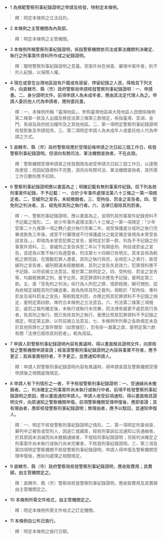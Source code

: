 * 1 為規範警察刑事紀錄證明之申請及核發，特制定本條例。

> 釋：明定本條例之立法目的。

* 2 本條例之主管機關為內政部。

> 釋：明定本條例之主管機關。

* 3 本條例所稱警察刑事紀錄證明，係指警察機關依司法或軍法機關判決確定、執行之刑事案件資料所作成之紀錄證明。

> 釋：闡明警察刑事紀錄證明之意義。至案件尚在偵查、審理中案件者，則不列入紀錄，以保障人權。

* 4 現在或曾在台灣地區設有戶籍或有居留、停留紀錄之人民，得檢具下列文件，向直轄市、縣（市）政府警察局申請核發警察刑事紀錄證明：一、申請書。二、身分證明文件。前項申請人為未成年者，應由其法定代理人為之。申請人委託他人代為申請者，應附委託書。

> 釋：一、本條例所稱「臺灣地區」，參照臺灣地區與大陸地區人民關係條例第二條第一款及入出國及移民法第三條第三款規定，係指臺灣、澎湖、金門、馬祖及政府統治權所及之其他地區。二、第一項明定警察刑事紀錄證明核發對象及申請程序。三、第二項明定申請人為未成年人或委託他人代為申請之方式。

* 5 直轄市、縣（市）政府警察局應於受理前條申請之次日起三個工作日，核發警察刑事紀錄證明。但須向有關司法、軍法機關查詢者，不在此限。

> 釋：警察機關受理申請案之核發期限為收受申請次日起三個工作日，以達簡政便民；但因紀錄資料不完整，須另向有關司法、軍法機關查詢者，其所需工作日數則應予扣除。

* 6 警察刑事紀錄證明應以書面為之；明確記載有無刑事案件紀錄。但下列各款刑事案件紀錄，不予記載：一、合於少年事件處理法第八十三條之一第一項規定者。二、受緩刑之宣告，未經撤銷者。三、受拘役、罰金之宣告者。四、受免刑之判決者。五、經免除其刑之執行者。六、法律已廢除其刑罰者。

> 釋：一、警察刑事紀錄證明，應以書面為之，並明列其刑事案件紀錄資料不予記載之情形。二、依少年事件處理法第八十三條之一第一項規定：「少年受第二十九條第一項之轉介處分執行完畢二年，或受保護處分或刑之執行完畢或赦免三年後，或受不付審理或不付保護處分之裁定確定後視為未曾受各該宣告。」，即視為未曾受犯罪之宣告，爰明定於第一款，列為不予記錄之刑事案件資料。三、查緩刑之宣告係受二年以下有期徒刑、拘役或罰金之宣告，並認為以暫不執行為適當者，刑法第七十四條已有明文。其本旨係為較輕之罪而設，在獎勵犯罪人遷善，其刑之執行與否，全視犯人之素行，故受緩刑之宣告者，緩刑期滿未經撤銷者，其刑之宣告失其效力，犯罪資料應不予記錄，以符前揭立法意旨，爰於第二款明定之。四、受拘役、罰金之宣告等，均屬輕微罪之刑，爰予比照，其犯罪資料亦應免予記錄，爰明定第三款。五、查「受免刑之判決」係行為人所犯之罪，情節輕微，顯可憫恕，認為依規定減輕其刑仍嫌過重，故為免除其刑之裁判。相較於「受拘役、專科罰金及易科罰金之宣告」等較輕度刑罰，亦應比照其犯罪資料不予記錄之規定，爰明定第四款，俾符合本條例之立法意旨。六、刑法第二條第三項規定，處罰之裁判確定後，未執行或執行未完畢，而法律有變更不處罰其行為者，免其刑之執行，既已免除其刑之執行，爰應比照其犯罪資料不予記錄之規定，明定第五款，以符前揭立法意旨。七、本條例所列舉之各款規定未及於其他除罪化之案件類型（如票據犯），恐有掛一漏萬之虞，爰明定第六款有關「法律已廢除其刑罰者」，較為周延。

* 7 申請人對警察刑事紀錄證明內容有異議時，得以書面檢具證明文件，向原核發之警察機關申請查證；經查證警察刑事紀錄證明之內容與事實不符者，應予更正；其與事實相符者，不予更正，並應通知申請人。

> 釋：申請人對警察刑事紀錄證明內容有異議時，得申請查證及警察機關受理申請後之相關處理規定。

* 8 申請人有下列情形之一者，不予核發警察刑事紀錄證明：一、受通緝尚未撤銷者。二、判決確定之刑事案件尚未執行或執行中者。前項不核發警察刑事紀錄證明之原因，應以書面通知申請人。申請人收受前項通知，得以書面檢具證明文件，向原通知之警察機關申復。前項警察機關受理申復後，應即查證；其有理由者，應即核發警察刑事紀錄證明；無理由者，應予以駁回，並通知申復人。

> 釋：一、明定不核發警察刑事紀錄證明之情形。二、第一項明定刑事偵查、審判中之被告或受刑人，因逃亡或藏匿，經依刑事訴訟法通知公告通緝者，於其原因未消滅而尚未撤銷通緝者，不發給刑事紀錄證明；另經判決確定之刑事案件尚未執行或執行尚未完畢者，不核發刑事紀錄證明。三、第三項及第四項明定警察機關不核發警察刑事紀錄證明，申請人得申復及警察機關受理申復後，應如何處理之相關規定。

* 9 直轄市、縣（市）政府警察局核發警察刑事紀錄證明，應收取費用；其費額，由主管機關定之。

> 釋：直轄市、縣（市）警察局核發警察刑事紀錄證明，應收取費用及其費額由主管機關定之。

* 10 本條例所需文件格式，由主管機關定之。

> 釋：明定本條例所需文件格式之訂定機關。

* 11 本條例自公布日施行。

> 釋：明定本條例之施行日期。


